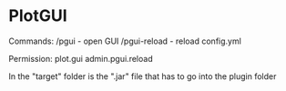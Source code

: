 # PlotGUI

Commands: 
  /pgui - open GUI
  /pgui-reload - reload config.yml
  
 Permission:
  plot.gui
  admin.pgui.reload

In the "target" folder is the ".jar" file that has to go into the plugin folder
